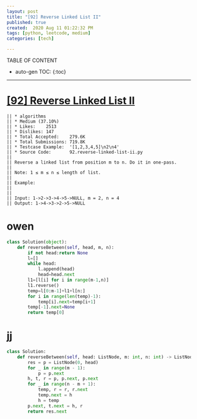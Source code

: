 ```yaml
---
layout: post
title: "[92] Reverse Linked List II"
published: true
created:  2020 Aug 11 01:22:32 PM
tags: [python, leetcode, medium]
categories: [tech]

---
```


TABLE OF CONTENT

* auto-gen TOC:
{:toc}

- - -

# [[92] Reverse Linked List II](https://leetcode.com/problems/reverse-linked-list-ii/description/)

    || * algorithms
    || * Medium (37.10%)
    || * Likes:    2513
    || * Dislikes: 147
    || * Total Accepted:    279.6K
    || * Total Submissions: 719.8K
    || * Testcase Example:  '[1,2,3,4,5]\n2\n4'
    || * Source Code:       92.reverse-linked-list-ii.py
    || 
    || Reverse a linked list from position m to n. Do it in one-pass.
    || 
    || Note: 1 ≤ m ≤ n ≤ length of list.
    || 
    || Example:
    || 
    || 
    || Input: 1->2->3->4->5->NULL, m = 2, n = 4
    || Output: 1->4->3->2->5->NULL

# owen

```python
class Solution(object):
    def reverseBetween(self, head, m, n):
        if not head:return None
        l=[]
        while head:
            l.append(head)
            head=head.next
        l1=[l[i] for i in range(m-1,n)]
        l1.reverse()
        temp=l[0:m-1]+l1+l[n:]
        for i in range(len(temp)-1):
            temp[i].next=temp[i+1]
        temp[-1].next=None
        return temp[0]
```

# jj

```python
class Solution:
    def reverseBetween(self, head: ListNode, m: int, n: int) -> ListNode:
        res = p = ListNode(0, head)
        for _ in range(m - 1):
            p = p.next
        h, t, r = p, p.next, p.next
        for _ in range(n - m + 1):
            temp, r = r, r.next
            temp.next = h
            h = temp
        p.next, t.next = h, r
        return res.next
```


